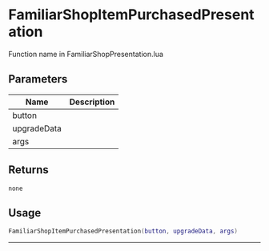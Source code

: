 # FamiliarShopItemPurchasedPresentation

Function name in FamiliarShopPresentation.lua

## Parameters

| Name        | Description |
| ----------- | ----------- |
| button      |             |
| upgradeData |             |
| args        |             |

## Returns

`none`

## Usage

```lua
FamiliarShopItemPurchasedPresentation(button, upgradeData, args)
```

---
